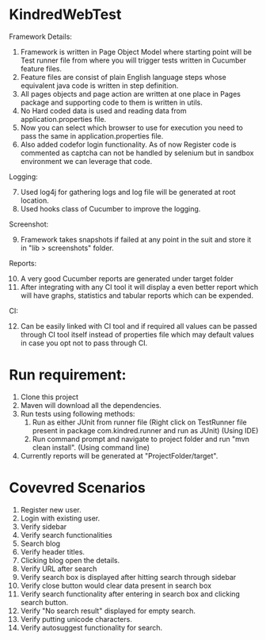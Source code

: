 # KindredWebTest

Framework Details:

1. Framework is written in Page Object Model where starting point will be Test runner file from where you will trigger tests written in Cucumber feature files.
2. Feature files are consist of plain English language steps whose equivalent java code is written in step definition.
3. All pages objects and page action are written at one place in Pages package and supporting code to them is written in utils.
4. No Hard coded data is used and reading data from application.properties file.
5. Now you can select which browser to use for execution you need to pass the same in application.properties file.
6. Also added codefor login functionality. As of now Register code is commented as captcha can not be handled by selenium but in sandbox environment we can leverage that code.

Logging: 

7. Used log4j for gathering logs and log file will be generated at root location. 
8. Used hooks class of Cucumber to improve the logging.

Screenshot: 

9. Framework takes snapshots if failed at any point in the suit and store it in "lib > screenshots" folder.

Reports: 

10. A very good Cucumber reports are generated under target folder
11. After integrating with any CI tool it will display a even better report which will have graphs, statistics and tabular reports which can be expended.

CI: 

12. Can be easily linked with CI tool and if required all values can be passed through CI tool itself instead of properties file which may default values in case you opt not to pass through CI.

# Run requirement:

1. Clone this project
2. Maven will download all the dependencies.
3. Run tests using following methods:
	1. Run as either JUnit from runner file (Right click on TestRunner file present in package com.kindred.runner and run as JUnit) (Using IDE)
	2. Run command prompt and navigate to project folder and run "mvn clean install". (Using command line)
4. Currently reports will be generated at "ProjectFolder/target".

# Covevred Scenarios

1. Register new user.
2. Login with existing user.
3. Verify sidebar
4. Verify search functionalities
5. Search blog
6. Verify header titles.
7. Clicking blog open the details.
8. Verify URL after search 
9. Verify search box is displayed after hitting search through sidebar
10. Verify close button would clear data present in search box
11. Verify search functionality after entering in search box and clicking search button.
12. Verify "No search result" displayed for empty search.
13. Verify putting unicode characters.
14. Verify autosuggest functionality for search.